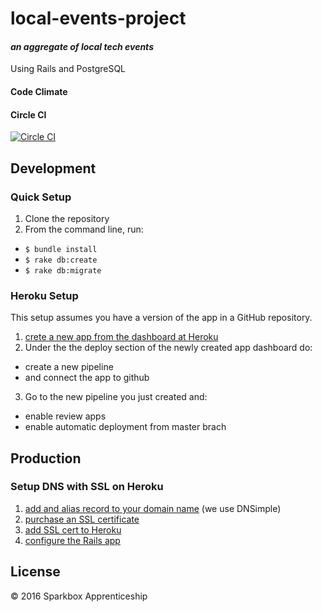 # local-events-project
#### *an aggregate of local tech events*
Using Rails and PostgreSQL

#### Code Climate

#### Circle CI
[![Circle CI](https://circleci.com/gh/sparkbox/local-events-project.svg?style=svg)](https://circleci.com/gh/sparkbox/local-events-project)

## Development

### Quick Setup
1. Clone the repository
2. From the command line, run:
  - `$ bundle install`
  - `$ rake db:create`
  - `$ rake db:migrate`

### Heroku Setup
This setup assumes you have a version of the app in a GitHub repository.
1. [crete a new app from the dashboard at Heroku](https://dashboard.heroku.com/new)
2. Under the the deploy section of the newly created app dashboard do:
  - create a new pipeline
  - and connect the app to github
3. Go to the new pipeline you just created and:
  - enable review apps
  - enable automatic deployment from master brach

## Production

### Setup DNS with SSL on Heroku
1. [add and alias record to your domain name](https://support.dnsimple.com/articles/domain-apex-heroku/#point-using-alias) (we use DNSimple)
2. [purchase an SSL certificate](https://dnsimple.com/ssl-certificates)
3. [add SSL cert to Heroku](https://devcenter.heroku.com/articles/ssl-endpoint#setting-up-ssl-on-heroku)
4. [configure the Rails app](https://robots.thoughtbot.com/ssl-for-rails-with-heroku-and-dnsimple#prepare-rails-app)

## License

&copy; 2016 Sparkbox Apprenticeship
